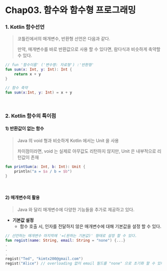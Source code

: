 # Chap03. 함수와 함수형 프로그래밍

### 1. Kotlin 함수선언

> 코틀린에서의 매개변수, 반환형 선언은 다음과 같다.
>
> 만약, 매개변수를 바로 반환값으로 사용 할 수 있다면, 람다식과 비슷하게 축약할 수 있다.

```kotlin
// fun '함수이름' ('변수명: 자료형') :'반환형'
fun sum(x: Int, y: Int): Int {
    return x + y
}

// 함수 축약
fun sum(x:Int, y: Int) = x + y
```

<br>

### 2. Kotlin 함수의 특이점

#### 1) **반환값이 없는 함수**

> Java 의 void 형과 비슷하게 Kotlin 에서는 Unit 을 사용
>
> 차이점이라면, void 는 실제로 아무값도 리턴하지 않지만, Unit 은 내부적으로 리턴값이 존재

```kotlin
fun printSum(a: Int, b: Int): Unit {
    println("a = $a / b = $b")
}
```

<br>

#### 2) 매개변수의 활용

> Java 와 달리 매개변수에 다양한 기능들을 추가로 제공하고 있다.

- **기본값 설정**
  - 함수 호출 시, 인자를 전달하지 않은 매개변수에 대해 기본값을 설정 할 수 있다.

```kotlin
// 선언하는 매개변수 마지막에 '=(원하는 기본값)' 형태로 설정 할 수 있다.
fun regist(name: String, email: String = "none") {...} 
.
.
.
regist("Ted", "kimtx200@gmail.com")
regist("Alice") // overloading 없이 email 필드를 "none" 으로 초기화 할 수 있다.
```

